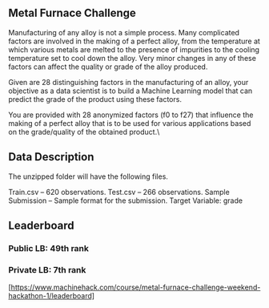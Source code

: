 ## Metal Furnace Challenge
Manufacturing of any alloy is not a simple process. Many complicated factors are involved in the making of a perfect alloy, from the temperature at which various metals are melted to the presence of impurities to the cooling temperature set to cool down the alloy. Very minor changes in any of these factors can affect the quality or grade of the alloy produced.

Given are 28 distinguishing factors in the manufacturing of an alloy, your objective as a data scientist is to build a Machine Learning model that can predict the grade of the product using these factors.

You are provided with 28 anonymized factors (f0 to f27) that influence the making of a perfect alloy that is to be used for various applications based on the grade/quality of the obtained product.\

## Data Description
The unzipped folder will have the following files.

Train.csv – 620 observations.
Test.csv – 266 observations.
Sample Submission – Sample format for the submission.
Target Variable: grade

## Leaderboard

### Public LB: 49th rank
### Private LB: 7th rank
[https://www.machinehack.com/course/metal-furnace-challenge-weekend-hackathon-1/leaderboard]
